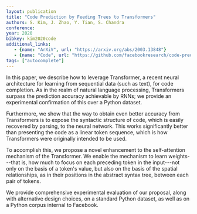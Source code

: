 ```yaml
---
layout: publication
title: "Code Prediction by Feeding Trees to Transformers"
authors: S. Kim, J. Zhao, Y. Tian, S. Chandra
conference: 
year: 2020
bibkey: kim2020code
additional_links:
   - {name: "ArXiV", url: "https://arxiv.org/abs/2003.13848"}
   - {name: "Code", url: "https://github.com/facebookresearch/code-prediction-transformer"}
tags: ["autocomplete"]
---
```

In this paper, we describe how to leverage Transformer, a recent neural architecture for learning from sequential data (such as text), for code completion. As in the realm of natural language processing, Transformers surpass the prediction accuracy achievable by RNNs; we provide an experimental confirmation of this over a Python dataset.

Furthermore, we show that the way to obtain even better accuracy from Transformers is to expose the syntactic structure of code, which is easily recovered by parsing, to the neural network. This works significantly better than presenting the code as a linear token sequence, which is how Transformers were originally intended to be used.

To accomplish this, we propose a novel enhancement to the self-attention mechanism of the Transformer. We enable the mechanism to learn weights---that is, how much to focus on each preceding token in the input---not only on the basis of a token's value, but also on the basis of the spatial relationships, as in their positions in the abstract syntax tree, between each pair of tokens.

We provide comprehensive experimental evaluation of our proposal, along with alternative design choices, on a standard Python dataset, as well as on a Python corpus internal to Facebook. 
